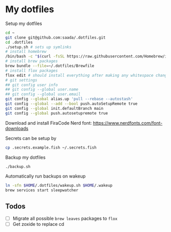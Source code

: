 # My dotfiles

Setup my dotfiles

```sh
cd ~
git clone git@github.com:saada/.dotfiles.git
cd .dotfiles
./setup.sh # sets up symlinks
# install homebrew
/bin/bash -c "$(curl -fsSL https://raw.githubusercontent.com/Homebrew/install/HEAD/install.sh)"
# install brew packages
brew bundle --file=~/.dotfiles/Brewfile
# install flox packages
flox edit # should install everything after making any whitespace change
# git settings
## git config user info
## git config --global user.name
## git config --global user.email
git config --global alias.up 'pull --rebase --autostash'
git config --global --add --bool push.autoSetupRemote true
git config --global init.defaultBranch main
git config --global push.autosetupremote true
```

Download and install FiraCode Nerd font: https://www.nerdfonts.com/font-downloads

Secrets can be setup by

```sh
cp .secrets.example.fish ~/.secrets.fish
```

Backup my dotfiles

```sh
./backup.sh
```

Automatically run backups on wakeup

```sh
ln -sfn $HOME/.dotfiles/wakeup.sh $HOME/.wakeup
brew services start sleepwatcher
```

## Todos

- [ ] Migrate all possible `brew leaves` packages to `flox`
- [ ] Get zoxide to replace cd
